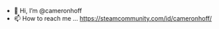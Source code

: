 - 👋 Hi, I’m @cameronhoff
- 📫 How to reach me ... 
https://steamcommunity.com/id/cameronhoff/


<!---
cameronhoff/cameronhoff is a ✨ special ✨ repository because its `README.md` (this file) appears on your GitHub profile.
You can click the Preview link to take a look at your changes.
--->
